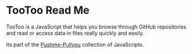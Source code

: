 

TooToo Read Me
===

TooToo is a JavaScript that helps you browse through GitHub repositories and read or access data in files really quickly and easily.

Its part of the [Pushme-Pullyou]( https://pushme-pullyou.github.io/tootoo/r7/tootoo.html ) collection of JavaScripts.

